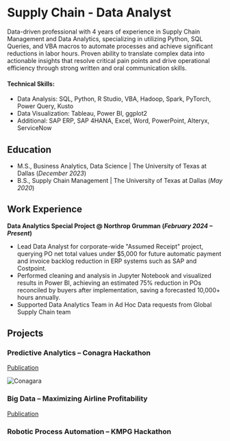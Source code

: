 

# Supply Chain - Data Analyst 

Data-driven professional with 4 years of experience in Supply Chain Management and Data Analytics, specializing in utilizing Python, SQL Queries, and VBA macros to automate processes and achieve significant reductions in labor hours. Proven ability to translate complex data into actionable insights that resolve critical pain points and drive operational efficiency through strong written and oral communication skills. 

#### Technical Skills:
 - Data Analysis: SQL, Python, R Studio, VBA, Hadoop, Spark, PyTorch, Power Query, Kusto
 - Data Visualization: Tableau, Power BI, ggplot2
 - Additional: SAP ERP, SAP 4HANA, Excel, Word, PowerPoint, Alteryx, ServiceNow


## Education						       		
- M.S., Business Analytics, Data Science	| The University of Texas at Dallas (_December 2023_)	 			        	
- B.S., Supply Chain Management | The University of Texas at Dallas (_May 2020_)

## Work Experience
**Data Analytics Special Project @ Northrop Grumman (_February 2024 – Present_)**
-	Lead Data Analyst for corporate-wide "Assumed Receipt" project, querying PO net total values under $5,000 for future automatic payment and invoice backlog reduction in ERP systems such as SAP and Costpoint.
-	Performed cleaning and analysis in Jupyter Notebook and visualized results in Power BI, achieving an estimated 75% reduction in POs reconciled by buyers after implementation, saving a forecasted 10,000+ hours annually.
-	Supported Data Analytics Team in Ad Hoc Data requests from Global Supply Chain team

## Projects
### Predictive Analytics – Conagra Hackathon 
[Publication]()

![Conagara](/assets/Predic.png)


### Big Data – Maximizing Airline Profitability 
[Publication]()

### Robotic Process Automation – KMPG Hackathon 
